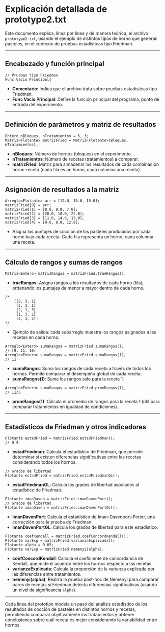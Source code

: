 # Explicación detallada de prototype2.txt

Este documento explica, línea por línea y de manera teórica, el archivo `prototype2.txt`, usando el ejemplo de distintos tipos de horno que generan pasteles, en el contexto de pruebas estadísticas tipo Friedman.

---

## Encabezado y función principal

```protolang
// Pruebas tipo Friedman
Func Vacio Principal{
```
- **Comentario**: Indica que el archivo trata sobre pruebas estadísticas tipo Friedman.
- **Func Vacio Principal**: Define la función principal del programa, punto de entrada del experimento.

---

## Definición de parámetros y matriz de resultados

```protolang
Entero nBloques, nTratamientos = 5, 3;
Matriz<Flotante> matrizFried = Matriz<Flotante>(Bloques, nTratamientos);
```
- **nBloques**: Número de hornos (bloques) en el experimento.
- **nTratamientos**: Número de recetas (tratamientos) a comparar.
- **matrizFried**: Matriz para almacenar los resultados de cada combinación horno-receta (cada fila es un horno, cada columna una receta).

---

## Asignación de resultados a la matriz

```protolang
Arreglo<Flotante> arr = [12.0, 15.0, 10.0]; 
matrizFried[0] = arr;
matrizFried[1] = [8.0, 9.0, 7.0];
matrizFried[2] = [20.0, 18.0, 22.0];
matrizFried[3] = [11.0, 14.0, 13.0];
matrizFried[4] = [9.0, 8.0, 12.0];
```
- Asigna los puntajes de cocción de los pasteles producidos por cada horno bajo cada receta. Cada fila representa un horno, cada columna una receta.

---

## Cálculo de rangos y sumas de rangos

```protolang
Matriz<Entero> matrizRangos = matrizFried.traeRangos();
```
- **traeRangos**: Asigna rangos a los resultados de cada horno (fila), ordenando los puntajes de menor a mayor dentro de cada horno.

```protolang
/*
	[[2, 3, 1]
	 [2, 3, 1]
	 [2, 1, 3]
	 [1, 3, 2]
	 [2, 1, 3]]
*/
```
- Ejemplo de salida: cada subarreglo muestra los rangos asignados a las recetas en cada horno.

```protolang
Arreglo<Entero> sumaRangos = matrizFried.sumaRangos();
// [9, 11, 10]
Arreglo<Entero> sumaRangos = matrizFried.sumaRangos(1);
// 11
```
- **sumaRangos**: Suma los rangos de cada receta a través de todos los hornos. Permite comparar el desempeño global de cada receta.
- **sumaRangos(1)**: Suma los rangos solo para la receta 1.

```protolang
Arreglo<Entero> sumaRangos = matrizFried.promRangos(1);
// 11/5
```
- **promRangos(1)**: Calcula el promedio de rangos para la receta 1 (útil para comparar tratamientos en igualdad de condiciones).

---

## Estadísticos de Friedman y otros indicadores

```protolang
Flotante estadFried = matrizFried.estadFriedman();
// 0.4
```
- **estadFriedman**: Calcula el estadístico de Friedman, que permite determinar si existen diferencias significativas entre las recetas considerando todos los hornos.

```protolang
// Grados de libertad
Flotante estadFried = matrizFried.estadFriedmanGL();
```
- **estadFriedmanGL**: Calcula los grados de libertad asociados al estadístico de Friedman.

```protolang
Flotante imanDaven = matrizFried.imanDavenPort();
// Grados de libertad
Flotante imanDaven = matrizFried.imanDavenPortGL();
```
- **imanDavenPort**: Calcula el estadístico de Iman-Davenport-Porter, una corrección para la prueba de Friedman.
- **imanDavenPortGL**: Calcula los grados de libertad para este estadístico.

```protolang
Flotante coefKendall = matrizFried.coefConcordKendall();
Flotante varExp = matrizFried.varianzaExplicada();
Flotante alpha = 0.05;
Flotante varExp = matrizFried.nemenyi(alpha);
```
- **coefConcordKendall**: Calcula el coeficiente de concordancia de Kendall, que mide el acuerdo entre los hornos respecto a las recetas.
- **varianzaExplicada**: Calcula la proporción de la varianza explicada por las diferencias entre tratamientos.
- **nemenyi(alpha)**: Realiza la prueba post-hoc de Nemenyi para comparar pares de recetas si Friedman detecta diferencias significativas (usando un nivel de significancia `alpha`).

---

Cada línea del prototipo modela un paso del análisis estadístico de los resultados de cocción de pasteles en distintos hornos y recetas, permitiendo comparar objetivamente los tratamientos y obtener conclusiones sobre cuál receta es mejor considerando la variabilidad entre hornos. 